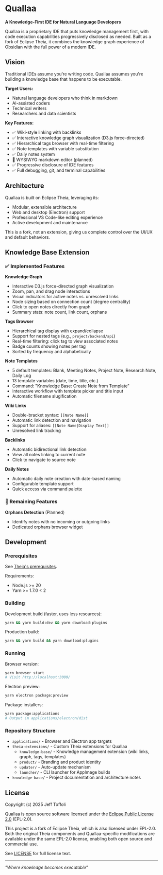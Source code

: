 # Quallaa

**A Knowledge-First IDE for Natural Language Developers**

Quallaa is a proprietary IDE that puts knowledge management first, with code
execution capabilities progressively disclosed as needed. Built as a fork of
Eclipse Theia, it combines the knowledge graph experience of Obsidian with the
full power of a modern IDE.

## Vision

Traditional IDEs assume you're writing code. Quallaa assumes you're building a
knowledge base that happens to be executable.

**Target Users:**

- Natural language developers who think in markdown
- AI-assisted coders
- Technical writers
- Researchers and data scientists

**Key Features:**

- ✅ Wiki-style linking with backlinks
- ✅ Interactive knowledge graph visualization (D3.js force-directed)
- ✅ Hierarchical tags browser with real-time filtering
- ✅ Note templates with variable substitution
- ✅ Daily notes system
- 🚧 WYSIWYG markdown editor (planned)
- ✅ Progressive disclosure of IDE features
- ✅ Full debugging, git, and terminal capabilities

## Architecture

Quallaa is built on Eclipse Theia, leveraging its:

- Modular, extensible architecture
- Web and desktop (Electron) support
- Professional VS Code-like editing experience
- Active development and maintenance

This is a fork, not an extension, giving us complete control over the UI/UX and
default behaviors.

## Knowledge Base Extension

### ✅ Implemented Features

**Knowledge Graph**

- Interactive D3.js force-directed graph visualization
- Zoom, pan, and drag node interactions
- Visual indicators for active notes vs. unresolved links
- Node sizing based on connection count (degree centrality)
- Click to open notes directly from graph
- Summary stats: note count, link count, orphans

**Tags Browser**

- Hierarchical tag display with expand/collapse
- Support for nested tags (e.g., `project/backend/api`)
- Real-time filtering: click tag to view associated notes
- Badge counts showing notes per tag
- Sorted by frequency and alphabetically

**Note Templates**

- 5 default templates: Blank, Meeting Notes, Project Note, Research Note, Daily
  Log
- 13 template variables (date, time, title, etc.)
- Command: "Knowledge Base: Create Note from Template"
- Interactive workflow with template picker and title input
- Automatic filename slugification

**Wiki Links**

- Double-bracket syntax: `[[Note Name]]`
- Automatic link detection and navigation
- Support for aliases: `[[Note Name|Display Text]]`
- Unresolved link tracking

**Backlinks**

- Automatic bidirectional link detection
- View all notes linking to current note
- Click to navigate to source note

**Daily Notes**

- Automatic daily note creation with date-based naming
- Configurable template support
- Quick access via command palette

### 🚧 Remaining Features

**Orphans Detection** (Planned)

- Identify notes with no incoming or outgoing links
- Dedicated orphans browser widget

## Development

### Prerequisites

See
[Theia's prerequisites](https://github.com/eclipse-theia/theia/blob/master/doc/Developing.md#prerequisites).

Requirements:

- Node.js >= 20
- Yarn >= 1.7.0 < 2

### Building

Development build (faster, uses less resources):

```sh
yarn && yarn build:dev && yarn download:plugins
```

Production build:

```sh
yarn && yarn build && yarn download:plugins
```

### Running

Browser version:

```sh
yarn browser start
# Visit http://localhost:3000/
```

Electron preview:

```sh
yarn electron package:preview
```

Package installers:

```sh
yarn package:applications
# Output in applications/electron/dist
```

### Repository Structure

- `applications/` - Browser and Electron app targets
- `theia-extensions/` - Custom Theia extensions for Quallaa
    - `knowledge-base/` - Knowledge management extension (wiki links, graph,
      tags, templates)
    - `product/` - Branding and product identity
    - `updater/` - Auto-update mechanism
    - `launcher/` - CLI launcher for AppImage builds
- `knowledge-base/` - Project documentation and architecture notes

## License

Copyright (c) 2025 Jeff Toffoli

Quallaa is open source software licensed under the
[Eclipse Public License 2.0](LICENSE) (EPL-2.0).

This project is a fork of Eclipse Theia, which is also licensed under EPL-2.0.
Both the original Theia components and Quallaa-specific modifications are
available under the same EPL-2.0 license, enabling both open source and
commercial use.

See [LICENSE](LICENSE) for full license text.

---

_"Where knowledge becomes executable"_
